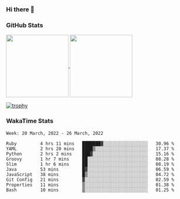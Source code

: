 ### Hi there 👋

### GitHub Stats

<a href="https://github.com/anuraghazra/github-readme-stats">
  <img align="center" height="170px" src="https://github-readme-stats.vercel.app/api/top-langs/?username=tksfjt1024&layout=compact&count_private=true&show_icons=true&show_icons=true&theme=graywhite" />
</a>
<a href="https://github.com/anuraghazra/github-readme-stats">
  <img align="center" height="170px" src="https://github-readme-stats.vercel.app/api?username=tksfjt1024&count_private=true&show_icons=true&show_icons=true&theme=graywhite" />
</a>

[![trophy](https://github-profile-trophy.vercel.app/?username=tksfjt1024)](https://github.com/ryo-ma/github-profile-trophy)

### WakaTime Stats

<!--START_SECTION:waka-->
```text
Week: 20 March, 2022 - 26 March, 2022

Ruby         4 hrs 11 mins   ███████▓░░░░░░░░░░░░░░░░░   30.96 % 
YAML         2 hrs 20 mins   ████▒░░░░░░░░░░░░░░░░░░░░   17.37 % 
Python       2 hrs 2 mins    ███▓░░░░░░░░░░░░░░░░░░░░░   15.16 % 
Groovy       1 hr 7 mins     ██░░░░░░░░░░░░░░░░░░░░░░░   08.28 % 
Slim         1 hr 6 mins     ██░░░░░░░░░░░░░░░░░░░░░░░   08.19 % 
Java         53 mins         █▓░░░░░░░░░░░░░░░░░░░░░░░   06.59 % 
JavaScript   38 mins         █▒░░░░░░░░░░░░░░░░░░░░░░░   04.72 % 
Git Config   21 mins         ▓░░░░░░░░░░░░░░░░░░░░░░░░   02.59 % 
Properties   11 mins         ▒░░░░░░░░░░░░░░░░░░░░░░░░   01.38 % 
Bash         10 mins         ▒░░░░░░░░░░░░░░░░░░░░░░░░   01.25 % 
```
<!--END_SECTION:waka-->
